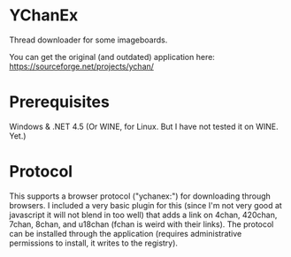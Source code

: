 # YChanEx
Thread downloader for some imageboards.

You can get the original (and outdated) application here:
https://sourceforge.net/projects/ychan/

# Prerequisites
Windows & .NET 4.5 (Or WINE, for Linux. But I have not tested it on WINE. Yet.)

# Protocol
This supports a browser protocol ("ychanex:") for downloading through browsers. I included a very basic plugin for this (since I'm not very good at javascript it will not blend in too well) that adds a link on 4chan, 420chan, 7chan, 8chan, and u18chan (fchan is weird with their links). The protocol can be installed through the application (requires administrative permissions to install, it writes to the registry).
